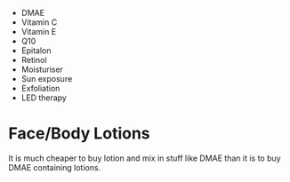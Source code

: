 - DMAE
- Vitamin C
- Vitamin E
- Q10
- Epitalon
- Retinol
- Moisturiser
- Sun exposure
- Exfoliation
- LED therapy

# Face/Body Lotions
It is much cheaper to buy lotion and mix in stuff like DMAE than it is to buy DMAE containing lotions.